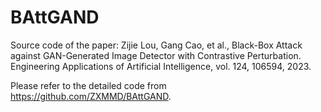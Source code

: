 # BAttGAND
Source code of the paper: Zijie Lou, Gang Cao, et al., Black-Box Attack against GAN-Generated Image Detector with Contrastive Perturbation. Engineering Applications of Artificial Intelligence, vol. 124, 106594, 2023. 

Please refer to the detailed code from https://github.com/ZXMMD/BAttGAND.

